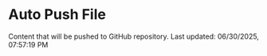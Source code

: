 # Auto Push File

Content that will be pushed to GitHub repository.
Last updated: 06/30/2025, 07:57:19 PM